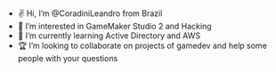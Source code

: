 - ✌️ Hi, I’m @CoradiniLeandro from Brazil
- 👀 I’m interested in GameMaker Studio 2 and Hacking
- 🌱 I’m currently learning Active Directory and AWS
- 🏆 I’m looking to collaborate on projects of gamedev and help some people with your questions

<!---
CoradiniLeandro/CoradiniLeandro is a ✨ special ✨ repository because its `README.md` (this file) appears on your GitHub profile.
You can click the Preview link to take a look at your changes.
--->
